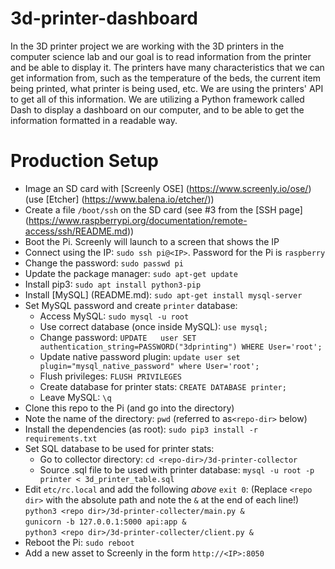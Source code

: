 # 3d-printer-dashboard
In the 3D printer project we are working with the 3D printers in the computer science lab and our goal is to read information from the printer and be able to display it. The printers have many characteristics that we can get information from, such as the temperature of the beds, the current item being printed, what printer is being used, etc. We are using the printers' API to get all of this information. We are utilizing a Python framework called Dash to display a dashboard on our computer, and to be able to get the information formatted in a readable way.


# Production Setup
* Image an SD card with [Screenly OSE] (https://www.screenly.io/ose/) (use [Etcher] (https://www.balena.io/etcher/))
* Create a file `/boot/ssh` on the SD card (see #3 from the [SSH page] (https://www.raspberrypi.org/documentation/remote-access/ssh/README.md))
* Boot the Pi. Screenly will launch to a screen that shows the IP
* Connect using the IP: `sudo ssh pi@<IP>`. Password for the Pi is `raspberry`
* Change the password: `sudo passwd pi`
* Update the package manager: `sudo apt-get update`
* Install pip3: `sudo apt install python3-pip`
* Install [MySQL] (README.md): `sudo apt-get install mysql-server`
* Set MySQL password and create `printer` database:
	* Access MySQL: `sudo mysql -u root`
	* Use correct database (once inside MySQL): `use mysql;`
	* Change password: `UPDATE	 user SET authentication_string=PASSWORD("3dprinting") WHERE User='root';`
	* Update native password plugin: `update user set plugin="mysql_native_password" where User='root';`
	* Flush privileges: `FLUSH PRIVILEGES`
	* Create database for printer stats: `CREATE DATABASE printer;`
	* Leave MySQL: `\q`
* Clone this repo to the Pi (and go into the directory)
* Note the name of the directory: `pwd` (referred to as`<repo-dir>` below)
* Install the dependencies (as root): `sudo pip3 install -r requirements.txt`
* Set SQL database to be used for printer stats:
	* Go to collector directory: `cd <repo-dir>/3d-printer-collector`
	* Source .sql file to be used with printer database: `mysql -u root -p printer < 3d_printer_table.sql`
* Edit `etc/rc.local` and add the following *above* `exit 0`: (Replace `<repo dir>` with the absolute path and note the `&` at the end of each line!) <br/>
`python3 <repo dir>/3d-printer-collecter/main.py &` </br>
`gunicorn -b 127.0.0.1:5000 api:app &` </br>
`python3 <repo dir>/3d-printer-collecter/client.py &` </br>
* Reboot the Pi: `sudo reboot`
* Add a new asset to Screenly in the form `http://<IP>:8050`
